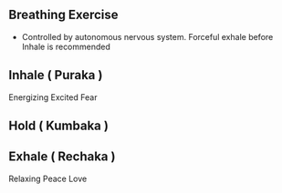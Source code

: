 ## Breathing Exercise

- Controlled by autonomous nervous system. Forceful exhale before Inhale is recommended

## Inhale ( Puraka )

Energizing
Excited
Fear

## Hold ( Kumbaka )

## Exhale ( Rechaka )

Relaxing
Peace
Love
